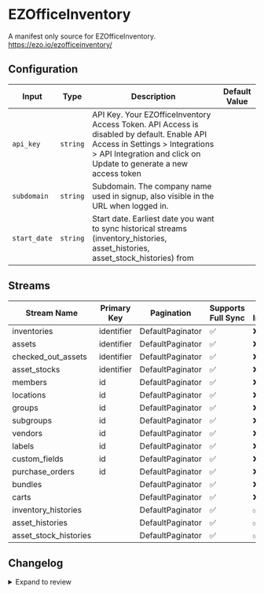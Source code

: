 # EZOfficeInventory
A manifest only source for EZOfficeInventory. https://ezo.io/ezofficeinventory/

## Configuration

| Input | Type | Description | Default Value |
|-------|------|-------------|---------------|
| `api_key` | `string` | API Key. Your EZOfficeInventory Access Token. API Access is disabled by default. Enable API Access in Settings &gt; Integrations &gt; API Integration and click on Update to generate a new access token |  |
| `subdomain` | `string` | Subdomain. The company name used in signup, also visible in the URL when logged in. |  |
| `start_date` | `string` | Start date. Earliest date you want to sync historical streams (inventory_histories, asset_histories, asset_stock_histories) from |  |

## Streams
| Stream Name | Primary Key | Pagination | Supports Full Sync | Supports Incremental |
|-------------|-------------|------------|---------------------|----------------------|
| inventories | identifier | DefaultPaginator | ✅ |  ❌  |
| assets | identifier | DefaultPaginator | ✅ |  ❌  |
| checked_out_assets | identifier | DefaultPaginator | ✅ |  ❌  |
| asset_stocks | identifier | DefaultPaginator | ✅ |  ❌  |
| members | id | DefaultPaginator | ✅ |  ❌  |
| locations | id | DefaultPaginator | ✅ |  ❌  |
| groups | id | DefaultPaginator | ✅ |  ❌  |
| subgroups | id | DefaultPaginator | ✅ |  ❌  |
| vendors | id | DefaultPaginator | ✅ |  ❌  |
| labels | id | DefaultPaginator | ✅ |  ❌  |
| custom_fields | id | DefaultPaginator | ✅ |  ❌  |
| purchase_orders | id | DefaultPaginator | ✅ |  ❌  |
| bundles |  | DefaultPaginator | ✅ |  ❌  |
| carts |  | DefaultPaginator | ✅ |  ❌  |
| inventory_histories |  | DefaultPaginator | ✅ |  ✅  |
| asset_histories |  | DefaultPaginator | ✅ |  ✅  |
| asset_stock_histories |  | DefaultPaginator | ✅ |  ✅  |

## Changelog

<details>
  <summary>Expand to review</summary>

| Version | Date       | Pull Request                                             | Subject                                                                                   |
|---------|------------|----------------------------------------------------------|-------------------------------------------------------------------------------------------|
| 0.0.24 | 2025-05-24 | [60380](https://github.com/airbytehq/airbyte/pull/60380) | Update dependencies |
| 0.0.23 | 2025-05-10 | [59943](https://github.com/airbytehq/airbyte/pull/59943) | Update dependencies |
| 0.0.22 | 2025-05-03 | [58867](https://github.com/airbytehq/airbyte/pull/58867) | Update dependencies |
| 0.0.21 | 2025-04-19 | [58368](https://github.com/airbytehq/airbyte/pull/58368) | Update dependencies |
| 0.0.20 | 2025-04-12 | [57789](https://github.com/airbytehq/airbyte/pull/57789) | Update dependencies |
| 0.0.19 | 2025-04-05 | [57228](https://github.com/airbytehq/airbyte/pull/57228) | Update dependencies |
| 0.0.18 | 2025-03-29 | [56512](https://github.com/airbytehq/airbyte/pull/56512) | Update dependencies |
| 0.0.17 | 2025-03-22 | [55341](https://github.com/airbytehq/airbyte/pull/55341) | Update dependencies |
| 0.0.16 | 2025-03-01 | [54958](https://github.com/airbytehq/airbyte/pull/54958) | Update dependencies |
| 0.0.15 | 2025-02-22 | [54399](https://github.com/airbytehq/airbyte/pull/54399) | Update dependencies |
| 0.0.14 | 2025-02-15 | [53709](https://github.com/airbytehq/airbyte/pull/53709) | Update dependencies |
| 0.0.13 | 2025-02-08 | [53316](https://github.com/airbytehq/airbyte/pull/53316) | Update dependencies |
| 0.0.12 | 2025-02-01 | [52805](https://github.com/airbytehq/airbyte/pull/52805) | Update dependencies |
| 0.0.11 | 2025-01-25 | [51698](https://github.com/airbytehq/airbyte/pull/51698) | Update dependencies |
| 0.0.10 | 2025-01-11 | [51095](https://github.com/airbytehq/airbyte/pull/51095) | Update dependencies |
| 0.0.9 | 2024-12-28 | [50580](https://github.com/airbytehq/airbyte/pull/50580) | Update dependencies |
| 0.0.8 | 2024-12-21 | [50054](https://github.com/airbytehq/airbyte/pull/50054) | Update dependencies |
| 0.0.7 | 2024-12-14 | [49506](https://github.com/airbytehq/airbyte/pull/49506) | Update dependencies |
| 0.0.6 | 2024-12-12 | [49164](https://github.com/airbytehq/airbyte/pull/49164) | Update dependencies |
| 0.0.5 | 2024-12-11 | [48932](https://github.com/airbytehq/airbyte/pull/48932) | Starting with this version, the Docker image is now rootless. Please note that this and future versions will not be compatible with Airbyte versions earlier than 0.64 |
| 0.0.4 | 2024-11-04 | [48180](https://github.com/airbytehq/airbyte/pull/48180) | Update dependencies |
| 0.0.3 | 2024-10-29 | [47913](https://github.com/airbytehq/airbyte/pull/47913) | Update dependencies |
| 0.0.2 | 2024-10-28 | [47535](https://github.com/airbytehq/airbyte/pull/47535) | Update dependencies |
| 0.0.1 | 2024-09-15 | [45590](https://github.com/airbytehq/airbyte/pull/45590) | Initial release by [@pabloescoder](https://github.com/pabloescoder) via Connector Builder |

</details>
